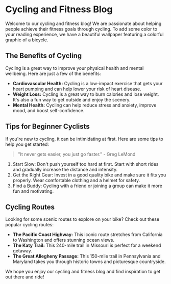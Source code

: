 <!--
Write me markdown content of website with wallpaper:

"A colorful graphic of a bicycle for a cycling or fitness blog"

The header of the page should not be copy of the text but rather a real content of the website which is using this wallpaper.

- Feel free to use structure like headings, bullets, numbering, blockquotes, paragraphs, horizontal lines, etc.
- You can use formatting like bold or _italic_
- You can include UTF-8 emojis
- Links should be only #hash anchors (and you can refer to the document itself)
- Do not include images
-->

<!--font:Montserrat-->

# Cycling and Fitness Blog

Welcome to our cycling and fitness blog! We are passionate about helping people achieve their fitness goals through cycling. To add some color to your reading experience, we have a beautiful wallpaper featuring a colorful graphic of a bicycle.

## The Benefits of Cycling

Cycling is a great way to improve your physical health and mental wellbeing. Here are just a few of the benefits:

-   **Cardiovascular Health:** Cycling is a low-impact exercise that gets your heart pumping and can help lower your risk of heart disease.
-   **Weight Loss:** Cycling is a great way to burn calories and lose weight. It's also a fun way to get outside and enjoy the scenery.
-   **Mental Health:** Cycling can help reduce stress and anxiety, improve mood, and boost self-confidence.

## Tips for Beginner Cyclists

If you're new to cycling, it can be intimidating at first. Here are some tips to help you get started:

> "It never gets easier, you just go faster." - Greg LeMond

1. Start Slow: Don't push yourself too hard at first. Start with short rides and gradually increase the distance and intensity.
2. Get the Right Gear: Invest in a good quality bike and make sure it fits you properly. Wear comfortable clothing and a helmet for safety.
3. Find a Buddy: Cycling with a friend or joining a group can make it more fun and motivating.

## Cycling Routes

Looking for some scenic routes to explore on your bike? Check out these popular cycling routes:

-   **The Pacific Coast Highway:** This iconic route stretches from California to Washington and offers stunning ocean views.
-   **The Katy Trail:** This 240-mile trail in Missouri is perfect for a weekend getaway.
-   **The Great Allegheny Passage:** This 150-mile trail in Pennsylvania and Maryland takes you through historic towns and picturesque countryside.

We hope you enjoy our cycling and fitness blog and find inspiration to get out there and ride!
